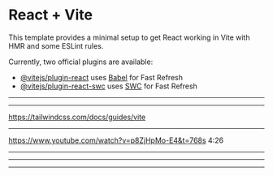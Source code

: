 # React + Vite

This template provides a minimal setup to get React working in Vite with HMR and some ESLint rules.

Currently, two official plugins are available:

- [@vitejs/plugin-react](https://github.com/vitejs/vite-plugin-react/blob/main/packages/plugin-react/README.md) uses [Babel](https://babeljs.io/) for Fast Refresh
- [@vitejs/plugin-react-swc](https://github.com/vitejs/vite-plugin-react-swc) uses [SWC](https://swc.rs/) for Fast Refresh
___________________________________________________________________
___________________________________________________________________
https://tailwindcss.com/docs/guides/vite
___________________________________________________________________
https://www.youtube.com/watch?v=p8ZjHpMo-E4&t=768s 4:26
___________________________________________________________________
___________________________________________________________________
___________________________________________________________________
